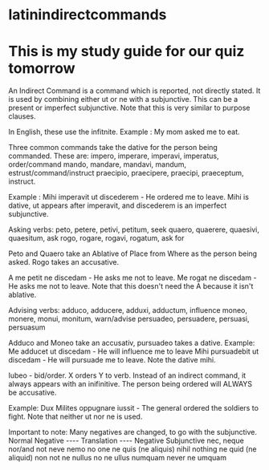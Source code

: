 # latinindirectcommands

# This is my study guide for our quiz tomorrow

An Indirect Command is a command which is reported, not directly stated. It is used by combining either ut or ne with a subjunctive.
This can be a present or imperfect subjunctive.
Note that this is very similar to purpose clauses.

In English, these use the infitnite. Example : My mom asked me to eat.

Three common commands take the dative for the person being commanded. These are:
impero, imperare, imperavi, imperatus, order/command
mando, mandare, mandavi, mandum, estrust/command/instruct
praecipio, praecipere, praecipi, praeceptum, instruct.

Example : Mihi imperavit ut discederem - He ordered me to leave. Mihi is dative, ut appears after imperavit, and discederem is an imperfect subjunctive.

Asking verbs:
peto, petere, petivi, petitum, seek
quaero, quaerere, quaesivi, quaesitum, ask
rogo, rogare, rogavi, rogatum, ask for

Peto and Quaero take an Ablative of Place from Where as the person being asked.
Rogo takes an accusative.

A me petit ne discedam - He asks me not to leave.
Me rogat ne discedam - He asks me not to leave. Note that this doesn't need the A because it isn't ablative.

Advising verbs:
adduco, adducere, adduxi, adductum, influence
moneo, monere, monui, monitum, warn/advise
persuadeo, persuadere, persuasi, persuasum

Adduco and Moneo take an accusativ, pursuadeo takes a dative.
Example: 
Me adducet ut discedam - He will influence me to leave
Mihi pursuadebit ut discedam - He will pursuade me to leave. Note the dative mihi.

Iubeo - bid/order. X orders Y to verb.
Instead of an indirect command, it always appears with an inifinitive. The person being ordered will ALWAYS be accusative.

Example: Dux Milites oppugnare iussit - The general ordered the soldiers to fight. Note that neither ut nor ne is used.

Important to note: Many negatives are changed, to go with the subjunctive.
Normal Negative ---- Translation ---- Negative Subjunctive
nec, neque           nor/and not      neve
nemo                 no one           ne quis (ne aliquis)
nihil                nothing          ne quid (ne aliquid)
non                  not              ne
nullus               no               ne ullus
numquam              never            ne umquam
